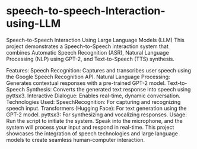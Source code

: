 # speech-to-speech-Interaction-using-LLM
Speech-to-Speech Interaction Using Large Language Models (LLM)
This project demonstrates a Speech-to-Speech interaction system that combines Automatic Speech Recognition (ASR), Natural Language Processing (NLP) using GPT-2, and Text-to-Speech (TTS) synthesis.

Features:
Speech Recognition: Captures and transcribes user speech using the Google Speech Recognition API.
Natural Language Processing: Generates contextual responses with a pre-trained GPT-2 model.
Text-to-Speech Synthesis: Converts the generated text response into speech using pyttsx3.
Interactive Dialogue: Enables real-time, dynamic conversation.
Technologies Used:
SpeechRecognition: For capturing and recognizing speech input.
Transformers (Hugging Face): For text generation using the GPT-2 model.
pyttsx3: For synthesizing and vocalizing responses.
Usage:
Run the script to initiate the system.
Speak into the microphone, and the system will process your input and respond in real-time.
This project showcases the integration of speech technologies and large language models to create seamless human-computer interaction.


